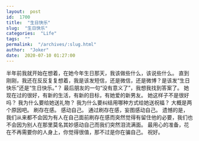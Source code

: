 ```yaml
---
layout:  post
id:  1700
title:  "生日快乐"
slug:  "生日快乐"
categories:  "Life"
tags:  ""
permalink:  "/archives/:slug.html"
author:  "Joker"
date:  2020-07-10 01:27:00
---
```




半年前我就开始在想着，在她今年生日那天，我该做些什么，该说些什么。
直到刚刚，我还在反反复复想着，我是该发短信，还是微信，还是微博？是该发“生日快乐”还是“生日快乐。”？
最后朋友的一句“没有意义了”，我想我找到答案了。
她现在过的很好，有新的生活，有新的目标，有她爱的新男友。
她这样子不是很好吗？
我为什么要给她送礼物？
我为什么要纠结用哪种方式给她送祝福？
大概是两个原因吧。
刷存在感。
感动自己。
通过刷存在感，妄图感动自己。
遗憾的是，我们从来都不会因为有人在自己面前刷存在感而突然觉得有留住他的必要，我们也不会因为别人在那里莫名其妙感动自己而我们突然泪流满面。
最用心的准备，花在不再需要你的人身上，你觉得很值，那不过是你在骗自己。
祝好。​​​